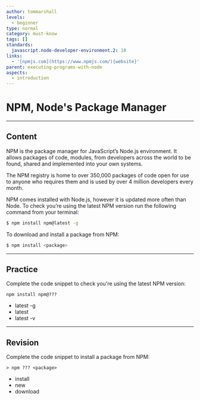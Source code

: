 ```yaml
---
author: tommarshall
levels:
  - beginner
type: normal
category: must-know
tags: []
standards:
  javascript.node-developer-environment.2: 10
links:
  - '[npmjs.com](https://www.npmjs.com/){website}'
parent: executing-programs-with-node
aspects:
  - introduction
---
```


# NPM, Node's Package Manager


---

## Content

NPM is the package manager for JavaScript’s Node.js environment. It allows packages of code, modules, from developers across the world to be found, shared and implemented into your own systems.

The NPM registry is home to over 350,000 packages of code open for use to anyone who requires them and is used by over 4 million developers every month.

NPM comes installed with Node.js, however it is updated more often than Node. To check you’re using the latest NPM version run the following command from your terminal:

```bash
$ npm install npm@latest -g
```

To download and install a package from NPM:

```bash
$ npm install <package>
```


---

## Practice

Complete the code snippet to check you're using the latest NPM version:

    npm install npm@???

* latest -g
* latest
* latest -v


---

## Revision

Complete the code snippet to install a package from NPM:

    > npm ??? <package>

* install
* new
* download

